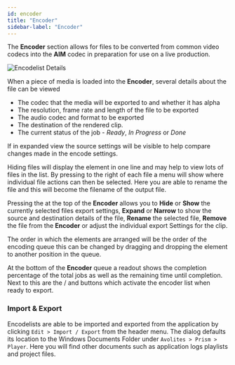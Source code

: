 ```yaml
---
id: encoder
title: "Encoder"
sidebar-label: "Encoder"
---
```


The **Encoder** section allows for files to be converted from common video codecs into the **AIM** codec in preparation for use on a live production.

![Encodelist Details](/prismdocs/images/encoderdetails.png "Encodelist Details")

When a piece of media is loaded into the **Encoder**, several details about the file can be viewed

* The codec that the media will be exported to and whether it has alpha
* The resolution, frame rate and length of the file to be exported 
* The audio codec and format to be exported 
* The destination of the rendered clip. 
* The current status of the job - *Ready*, *In Progress* or *Done*

If in expanded view the source settings will be visible to help compare changes made in the encode settings.

Hiding files will display the element in one line and may help to view lots of files in the list. By pressing <i className="icon icon-menu-dots"></i> to the right of each file a menu will show where individual file actions can then be selected. Here you are able to rename the file and this will become the filename of the output file.

Pressing the <i className="icon icon-menu-dots"></i> at the top of the **Encoder** allows you to **Hide** or **Show** the currently selected files export settings, **Expand** or **Narrow** to show the source and destination details of the file, **Rename** the selected file, **Remove** the file from the **Encoder** or adjust the individual export Settings for the clip.

The order in which the elements are arranged will be the order of the encoding queue this can be changed by dragging and dropping the element to another position in the queue.

At the bottom of the **Encoder** queue a readout shows the completion percentage of the total jobs as well as the remaining time until completion. Next to this are the <i className="icon icon-button-play"></i> / <i className="icon icon-button-pause"></i> and <i className="icon icon-button-stop"></i> buttons which activate the encoder list when ready to export.

### Import & Export

Encodelists are able to be imported and exported from the application by clicking `Edit > Import / Export` from the header menu. The dialog defaults its location to the Windows Documents Folder under `Avolites > Prism > Player`. Here you will find other documents such as application logs playlists and project files.